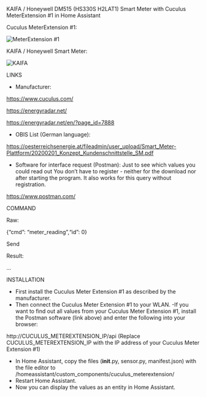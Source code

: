 KAIFA / Honeywell DM515 (HS330S H2LAT1) Smart Meter with Cuculus MeterExtension #1 in Home Assistant

Cuculus MeterExtension #1:

![MeterExtension #1](https://github.com/user-attachments/assets/cf31232b-828a-49f7-9cfb-47d83e8427dc)

KAIFA / Honeywell Smart Meter:

![KAIFA](https://github.com/user-attachments/assets/31d9c65e-d366-4ac7-89a0-3967a34fde61)


LINKS

- Manufacturer:

https://www.cuculus.com/

https://energyradar.net/

https://energyradar.net/en/?page_id=7888


- OBIS List (German language):

https://oesterreichsenergie.at/fileadmin/user_upload/Smart_Meter-Plattform/20200201_Konzept_Kundenschnittstelle_SM.pdf


- Software for interface request (Postman):
Just to see which values you could read out
You don’t have to register - neither for the download nor after starting the program.
It also works for this query without registration.

https://www.postman.com/


COMMAND

Raw:

{“cmd”: “meter_reading”,“id”: 0}

Send

Result:

...


INSTALLATION

- First install the Cuculus Meter Extension #1 as described by the manufacturer.
- Then connect the Cuculus Meter Extension #1 to your WLAN.
-If you want to find out all values from your Cuculus Meter Extension #1, install the Postman software (link above) and enter the following into your browser:

http://CUCULUS_METEREXTENSION_IP/api
(Replace CUCULUS_METEREXTENSION_IP with the IP address of your Cuculus Meter Extension #1)

- In Home Assistant, copy the files (__init__.py, sensor.py, manifest.json) with the file editor to /homeassistant/custom_components/cuculus_meterextension/
- Restart Home Assistant.
- Now you can display the values as an entity in Home Assistant.
